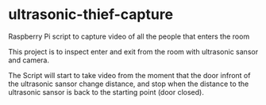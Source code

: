 # ultrasonic-thief-capture
Raspberry Pi script to capture video of all the people that enters the room

This project is to inspect enter and exit from the room with ultrasonic sansor and camera.

The Script will start to take video from the moment that the door infront of the ultrasonic sansor change distance, and stop when the distance to the ultrasonic sansor is back to the starting point (door closed).


